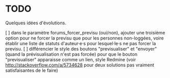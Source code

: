 # TODO

Quelques idées d'évolutions.

[ ] dans le paramètre forums_forcer_previsu (oui/non), ajouter une troisième option pour ne forcer la previsu que pour les personnes non-loggées, voire établir une liste de statuts d'auteur·e·s pour lesquel·le·s ne pas forcer la previsu.
[ ] différencier le style des boutons "previsualiser" et "envoyer" (quand la prévisualisation n'est pas forcée) pour que le bouton "previsualiser" apparaisse comme un lien, style Redmine (voir http://stackoverflow.com/a/5734628 pour deux solutions pas vraiment satisfaisantes de le faire)
